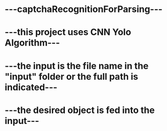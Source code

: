 # ---captchaRecognitionForParsing---
# ---this project uses CNN Yolo Algorithm---
# ---the input is the file name in the "input" folder or the full path is indicated---
# ---the desired object is fed into the input---
